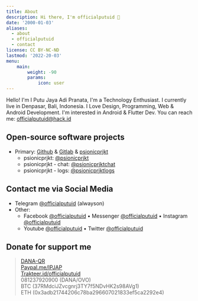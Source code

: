 ```yaml
---
title: About
description: Hi there, I'm officialputuid 👋
date: '2000-01-03'
aliases:
  - about
  - officialputuid
  - contact
license: CC BY-NC-ND
lastmod: '2022-20-03'
menu:
    main: 
        weight: -90
        params:
            icon: user
---
```


Hello! I'm I Putu Jaya Adi Pranata, I'm a Technology Enthusiast. I currently live in Denpasar, Bali, Indonesia. I Love Design, Programming, Web & Android Development. I'm interested in Android & Flutter Dev. You can reach me: [officialputuid@hack.id](mailto:officialputuid@hack.id)

## Open-source software projects
* Primary: [Github](https://github.com/officialputuid) & [Gitlab](https://gitlab.com/officialputuid) & [psionicprjkt](https://github.com/psionicprjkt)
  * psionicprjkt: [@psionicprjkt](https://t.me/psionicprjkt)
  * psionicprjkt - chat: [@psionicprjktchat](https://t.me/psionicprjktchat)
  * psionicprjkt - logs: [@psionicprjktlogs](https://t.me/psionicprjktlogs)

## Contact me via Social Media
* Telegram [@officialputuid](https://t.me/officialputuid) (alwayson)
* Other:
  * Facebook [@officialputuid](https://fb.com/officialputuid) • Messenger [@officialputuid](https://www.messenger.com/officialputuid) • Instagram [@officialputuid](https://instagram.com/officialputuid)
  * Youtube [@officialputuid](https://youtube.com/c/officialputuid) • Twitter [@officialputuid](https://twitter.com/officialputuid)

## Donate for support me
> [DANA-QR](https://link.dana.id/qr/970go92) <br/> [Paypal.me/IPJAP](https://www.paypal.com/paypalme/IPJAP) <br/> [Trakteer.id/officialputuid](https://trakteer.id/officialputuid) <br/> 081237920900 (DANA/OVO) <br/> BTC (37RMdciJZvcgnrj3TY7f5NDvHK2s98AVg1) <br/> ETH (0x3adb21744206c78ba296607021833ef5ca2292e4)
